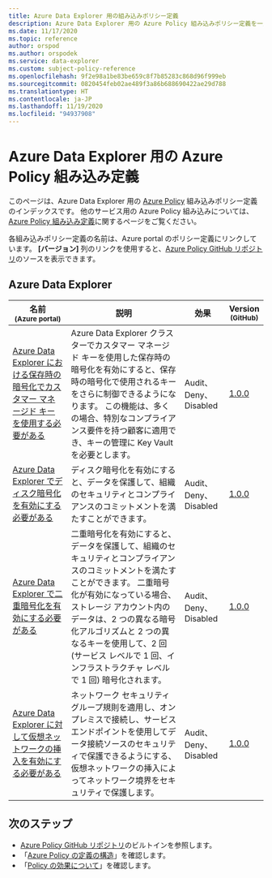 ```yaml
---
title: Azure Data Explorer 用の組み込みポリシー定義
description: Azure Data Explorer 用の Azure Policy 組み込みポリシー定義を一覧表示します。 これらの組み込みポリシー定義は、Azure リソースを管理するための一般的な方法を示します。
ms.date: 11/17/2020
ms.topic: reference
author: orspod
ms.author: orspodek
ms.service: data-explorer
ms.custom: subject-policy-reference
ms.openlocfilehash: 9f2e98a1be83be659c8f7b85283c868d96f999eb
ms.sourcegitcommit: 0820454feb02ae489f3a86b688690422ae29d788
ms.translationtype: HT
ms.contentlocale: ja-JP
ms.lasthandoff: 11/19/2020
ms.locfileid: "94937908"
---
```

# <a name="azure-policy-built-in-definitions-for-azure-data-explorer"></a>Azure Data Explorer 用の Azure Policy 組み込み定義

このページは、Azure Data Explorer 用の [Azure Policy](/azure/governance/policy/overview) 組み込みポリシー定義のインデックスです。 他のサービス用の Azure Policy 組み込みについては、[Azure Policy 組み込み定義](/azure/governance/policy/samples/built-in-policies)に関するページをご覧ください。

各組み込みポリシー定義の名前は、Azure portal のポリシー定義にリンクしています。 **[バージョン]** 列のリンクを使用すると、[Azure Policy GitHub リポジトリ](https://github.com/Azure/azure-policy)のソースを表示できます。

## <a name="azure-data-explorer"></a>Azure Data Explorer

|名前<br /><sub>(Azure portal)</sub> |説明 |効果 |Version<br /><sub>(GitHub)</sub> |
|---|---|---|---|
|[Azure Data Explorer における保存時の暗号化でカスタマー マネージド キーを使用する必要がある](https://portal.azure.com/#blade/Microsoft_Azure_Policy/PolicyDetailBlade/definitionId/%2Fproviders%2FMicrosoft.Authorization%2FpolicyDefinitions%2F81e74cea-30fd-40d5-802f-d72103c2aaaa) |Azure Data Explorer クラスターでカスタマー マネージド キーを使用した保存時の暗号化を有効にすると、保存時の暗号化で使用されるキーをさらに制御できるようになります。 この機能は、多くの場合、特別なコンプライアンス要件を持つ顧客に適用でき、キーの管理に Key Vault を必要とします。 |Audit、Deny、Disabled |[1.0.0](https://github.com/Azure/azure-policy/blob/master/built-in-policies/policyDefinitions/Azure%20Data%20Explorer/ADX_CMK.json) |
|[Azure Data Explorer でディスク暗号化を有効にする必要がある](https://portal.azure.com/#blade/Microsoft_Azure_Policy/PolicyDetailBlade/definitionId/%2Fproviders%2FMicrosoft.Authorization%2FpolicyDefinitions%2Ff4b53539-8df9-40e4-86c6-6b607703bd4e) |ディスク暗号化を有効にすると、データを保護して、組織のセキュリティとコンプライアンスのコミットメントを満たすことができます。 |Audit、Deny、Disabled |[1.0.0](https://github.com/Azure/azure-policy/blob/master/built-in-policies/policyDefinitions/Azure%20Data%20Explorer/ADX_disk_encrypted.json) |
|[Azure Data Explorer で二重暗号化を有効にする必要がある](https://portal.azure.com/#blade/Microsoft_Azure_Policy/PolicyDetailBlade/definitionId/%2Fproviders%2FMicrosoft.Authorization%2FpolicyDefinitions%2Fec068d99-e9c7-401f-8cef-5bdde4e6ccf1) |二重暗号化を有効にすると、データを保護して、組織のセキュリティとコンプライアンスのコミットメントを満たすことができます。 二重暗号化が有効になっている場合、ストレージ アカウント内のデータは、2 つの異なる暗号化アルゴリズムと 2 つの異なるキーを使用して、2 回 (サービス レベルで 1 回、インフラストラクチャ レベルで 1 回) 暗号化されます。 |Audit、Deny、Disabled |[1.0.0](https://github.com/Azure/azure-policy/blob/master/built-in-policies/policyDefinitions/Azure%20Data%20Explorer/ADX_doubleEncryption.json) |
|[Azure Data Explorer に対して仮想ネットワークの挿入を有効にする必要がある](https://portal.azure.com/#blade/Microsoft_Azure_Policy/PolicyDetailBlade/definitionId/%2Fproviders%2FMicrosoft.Authorization%2FpolicyDefinitions%2F9ad2fd1f-b25f-47a2-aa01-1a5a779e6413) |ネットワーク セキュリティ グループ規則を適用し、オンプレミスで接続し、サービス エンドポイントを使用してデータ接続ソースのセキュリティで保護できるようにする、仮想ネットワークの挿入によってネットワーク境界をセキュリティで保護します。 |Audit、Deny、Disabled |[1.0.0](https://github.com/Azure/azure-policy/blob/master/built-in-policies/policyDefinitions/Azure%20Data%20Explorer/ADX_VNET_configured.json) |

## <a name="next-steps"></a>次のステップ

- [Azure Policy GitHub リポジトリ](https://github.com/Azure/azure-policy)のビルトインを参照します。
- 「[Azure Policy の定義の構造](/azure/governance/policy/concepts/definition-structure)」を確認します。
- 「[Policy の効果について](/azure/governance/policy/concepts/effects)」を確認します。
